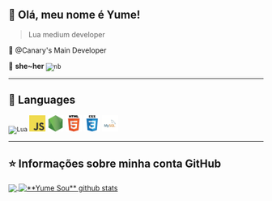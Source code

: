 ## 💜 Olá, meu nome é <strong>Yume!</strong>

> Lua medium developer

🔭 @Canary's Main Developer

💬 <strong>she~her </strong><code><img height="32" src="https://i.ibb.co/GHw97kZ/622062544810672158.png" alt="nb"></code>

----

## 🚀 Languages

<code><img height="32" src="https://upload.wikimedia.org/wikipedia/commons/c/cf/Lua-Logo.svg" alt="Lua"/></code>
<code><img height="32" src="https://raw.githubusercontent.com/github/explore/80688e429a7d4ef2fca1e82350fe8e3517d3494d/topics/javascript/javascript.png" alt="Javascript"/></code>
<code><img height="32" src="https://raw.githubusercontent.com/github/explore/80688e429a7d4ef2fca1e82350fe8e3517d3494d/topics/nodejs/nodejs.png" alt="Nodejs"/></code>
<code><img height="32" src="https://raw.githubusercontent.com/github/explore/80688e429a7d4ef2fca1e82350fe8e3517d3494d/topics/html/html.png" alt="HTML5"/></code>
<code><img height="32" src="https://raw.githubusercontent.com/github/explore/80688e429a7d4ef2fca1e82350fe8e3517d3494d/topics/css/css.png" alt="CSS"/></code>
<code><img height="32" src="https://raw.githubusercontent.com/github/explore/80688e429a7d4ef2fca1e82350fe8e3517d3494d/topics/mysql/mysql.png" alt="MySQL"/></code>

---

## ⭐ Informações sobre minha conta GitHub
<a href="https://github.com/yumesou">
  <img align="center" src="https://github-readme-stats.vercel.app/api/top-langs/?username=yumesou&theme=dracula&hide_langs_below=1" />
</a>

<a href="https://github.com/yumesou">
 <img align="center" src="https://github-readme-stats.vercel.app/api?username=yumesou&show_icons=true&theme=dracula&line_height=27" alt="**Yume Sou** github stats"/>
</a>

